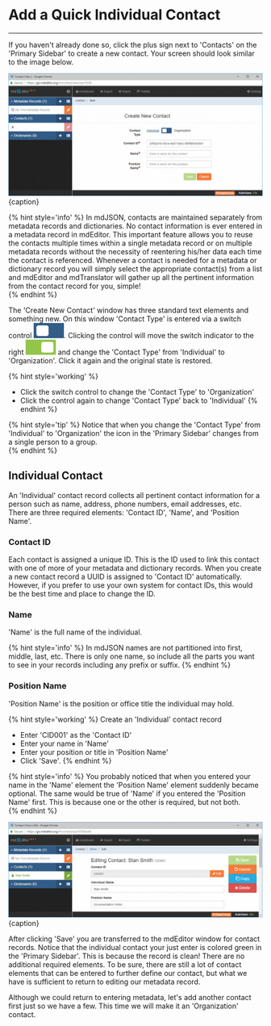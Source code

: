 # Add a Quick Individual Contact 
---

If you haven't already done so, click the plus sign next to 'Contacts' on the 'Primary Sidebar' to create a new contact.  Your screen should look similar to the image below.

![Create New Contact Window](/assets/get-started/new-contact-ind-1.png){caption}

{% hint style='info' %}
  In mdJSON, contacts are maintained separately from metadata records and dictionaries.  No contact information is ever entered in a metadata record in mdEditor.  This important feature allows you to reuse the contacts multiple times within a single metadata record or on multiple metadata records without the necessity of reentering his/her data each time the contact is referenced.  Whenever a contact is needed for a metadata or dictionary record you will simply select the appropriate contact(s) from a list and mdEditor and mdTranslator will gather up all the pertinent information from the contact record for you, simple!  
{% endhint %}

The 'Create New Contact' window has three standard text elements and something new.  On this window 'Contact Type' is entered via a switch control ![](/assets/bullets/switch-left.png).  Clicking the control will move the switch indicator to the right ![](/assets/bullets/switch-right.png) and change the 'Contact Type' from 'Individual' to 'Organization'.  Click it again and the original state is restored.  

{% hint style='working' %}
  * Click the switch control to change the 'Contact Type' to 'Organization'
  * Click the control again to change 'Contact Type' back to 'Individual'
{% endhint %} 

{% hint style='tip' %}
  Notice that when you change the 'Contact Type' from 'Individual' to 'Organization' the icon in the 'Primary Sidebar' changes from a single person to a group.  
{% endhint %}

## Individual Contact

An 'Individual' contact record collects all pertinent contact information for a person such as name, address, phone numbers, email addresses, etc.  There are three required elements: 'Contact ID', 'Name', and 'Position Name'.

### Contact ID <i class="fa fa-asterisk required" title="Required"></i>

Each contact is assigned a unique ID.  This is the ID used to link this contact with one of more of your metadata and dictionary records.  When you create a new contact record a UUID is assigned to 'Contact ID' automatically.  However, if you prefer to use your own system for contact IDs, this would be the best time and place to change the ID. 

### Name <i class="fa fa-asterisk required" title="Required"></i>

'Name' is the full name of the individual.  

{% hint style='info' %}
  In mdJSON names are not partitioned into first, middle, last, etc.  There is only one name, so include all the parts you want to see in your records including any prefix or suffix.
{% endhint %} 

### Position Name <i class="fa fa-asterisk required" title="Required"></i>

'Position Name' is the position or office title the individual may hold. 

{% hint style='working' %}
  Create an 'Individual' contact record
  * Enter 'CID001' as the 'Contact ID'
  * Enter your name in 'Name'
  * Enter your position or title in 'Position Name'
  * Click 'Save'.
{% endhint %}

{% hint style='info' %}
  You probably noticed that when you entered your name in the 'Name' element the 'Position Name' element suddenly became optional.  The same would be true of 'Name' if you entered the 'Position Name' first.  This is because one or the other is required, but not both.  
{% endhint %}

![Create New Contact Window](/assets/get-started/new-contact-ind-2.png){caption}

After clicking 'Save' you are transferred to the mdEditor window for contact records.  Notice that the individual contact your just enter is colored green in the 'Primary Sidebar'.  This is because the record is clean!  There are no additional required elements.  To be sure, there are still a lot of contact elements that can be entered to further define our contact, but what we have is sufficient to return to editing our metadata record.  

Although we could return to entering metadata, let's add another contact first just so we have a few.  This time we will make it an 'Organization' contact. 
